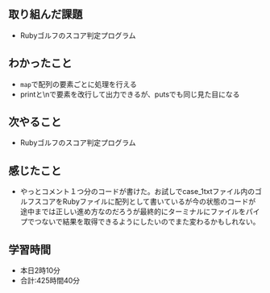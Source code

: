 ## 取り組んだ課題
- Rubyゴルフのスコア判定プログラム
## わかったこと
- `map`で配列の要素ごとに処理を行える
- printと\nで要素を改行して出力できるが、putsでも同じ見た目になる
## 次やること
- Rubyゴルフのスコア判定プログラム
## 感じたこと
- やっとコメント１つ分のコードが書けた。お試しでcase_1txtファイル内のゴルフスコアをRubyファイルに配列として書いているが今の状態のコードが途中までは正しい進め方なのだろうが最終的にターミナルにファイルをパイプでつないで結果を取得できるようにしたいのでまた変わるかもしれない。
## 学習時間
- 本日2時10分<br>
- 合計:425時間40分
